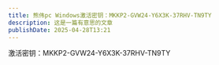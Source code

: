 ```yaml
---
title: 熊伟pc Windows激活密钥：MKKP2-GVW24-Y6X3K-37RHV-TN9TY
description: 这是一篇有意思的文章
publishDate: 2025-04-28T13:21
---
```

激活密钥：MKKP2-GVW24-Y6X3K-37RHV-TN9TY

